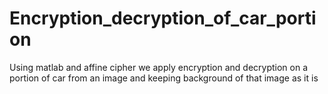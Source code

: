 # Encryption_decryption_of_car_portion
Using matlab and affine cipher we apply encryption and decryption  on a portion of car from  an image and keeping background of that image as it is 
